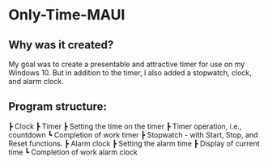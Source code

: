 # Only-Time-MAUI

## Why was it created?
My goal was to create a presentable and attractive timer for use on my Windows 10. But in addition to the timer, I also added a stopwatch, clock, and alarm clock.

## Program structure:
┣ Clock
┣ Timer
  ┣ Setting the time on the timer
     ┣ Timer operation, i.e., countdown
     ┗ Completion of work timer 
┣ Stopwatch - with Start, Stop, and Reset functions.
┣ Alarm clock
   ┣ Setting the alarm time
      ┣ Display of current time
      ┗ Completion of work alarm clock
